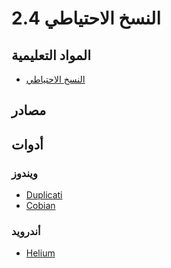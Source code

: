 # 2.4 النسخ الاحتياطي

## المواد التعليمية

- [النسخ الاحتياطي](../files/backups.pdf)

## مصادر

## أدوات

### ويندوز

- [Duplicati](https://www.duplicati.com/)
- [Cobian](https://www.cobiansoft.com/)


### أندرويد
- [Helium](https://play.google.com/store/apps/details?id=com.koushikdutta.backup&hl=en)
